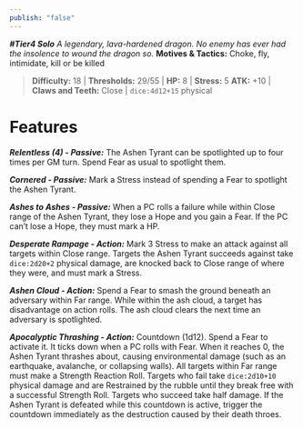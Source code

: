 ```yaml
---
publish: "false"
---
```

***#Tier4 Solo***
*A legendary, lava-hardened dragon. No enemy has ever had the insolence to wound the dragon so.*
**Motives & Tactics:** Choke, fly, intimidate, kill or be killed

> **Difficulty:** 18 | **Thresholds:** 29/55 | **HP:** 8 | **Stress:** 5
> **ATK:** +10 | **Claws and Teeth:** Close | `dice:4d12+15` physical

# Features

***Relentless (4) - Passive:*** The Ashen Tyrant can be spotlighted up to four times per GM turn. Spend Fear as usual to spotlight them.

***Cornered - Passive:*** Mark a Stress instead of spending a Fear to spotlight the Ashen Tyrant.

***Ashes to Ashes - Passive:*** When a PC rolls a failure while within Close range of the Ashen Tyrant, they lose a Hope and you gain a Fear. If the PC can’t lose a Hope, they must mark a HP.

***Desperate Rampage - Action:*** Mark 3 Stress to make an attack against all targets within Close range. Targets the Ashen Tyrant succeeds against take `dice:2d20+2` physical damage, are knocked back to Close range of where they were, and must mark a Stress.

***Ashen Cloud - Action:*** Spend a Fear to smash the ground beneath an adversary within Far range. While within the ash cloud, a target has disadvantage on action rolls. The ash cloud clears the next time an adversary is spotlighted.

***Apocalyptic Thrashing - Action:*** Countdown (1d12). Spend a Fear to activate it. It ticks down when a PC rolls with Fear. When it reaches 0, the Ashen Tyrant thrashes about, causing environmental damage (such as an earthquake, avalanche, or collapsing walls). All targets within Far range must make a Strength Reaction Roll. Targets who fail take `dice:2d10+10` physical damage and are Restrained by the rubble until they break free with a successful Strength Roll. Targets who succeed take half damage. If the Ashen Tyrant is defeated while this countdown is active, trigger the countdown immediately as the destruction caused by their death throes.
